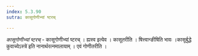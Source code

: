 ```yaml
---
index: 5.3.90
sutra: कासूगोणीभ्यां ष्टरच्

---
```

_कासूगोणीभ्यां ष्टरच्_ - कासूगोणीभ्यां ष्टरच् । ह्यस्व इत्येव । कासूतरीति । षित्त्वान्ङीषिति भावः ।कासूर्बुद्धे कुवाच्येऽस्त्रे॑ इति नानार्थरत्नमालायाम् । एवं गोणीतरीति ।